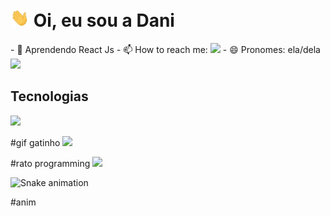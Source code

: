 

<h1>
  <img  src="https://raw.githubusercontent.com/ABSphreak/ABSphreak/master/gifs/Hi.gif" width="30px">
  Oi, eu sou a Dani   
</h1>

<div>
  - 🌱 Aprendendo React Js
  - 📫 How to reach me: <a href = "mailto:danibezsouza@gmail.com"><img src="https://img.shields.io/badge/-Gmail-%23333?style=for-the-badge&logo=gmail&logoColor=white" target="_blank"></a>
  - 😄 Pronomes: ela/dela
</div>

<img src="https://github-readme-stats.vercel.app/api/top-langs/?username=u-dani&layout=compact&theme=dracula">
<div>
  <h2>Tecnologias</h2>
  <img width="50px" src="https://cdn.jsdelivr.net/gh/devicons/devicon/icons/css3/css3-original-wordmark.svg" />
</div>

#gif gatinho
<img src="https://media.giphy.com/media/VgCDAzcKvsR6OM0uWg/giphy.gif" width="50">

#rato programming
<img src="https://media.giphy.com/media/WUlplcMpOCEmTGBtBW/giphy.gif" width="30">

![Snake animation](https://github.com/u-dani/u-dani/blob/output/github-contribution-grid-snake.svg)


#anim



